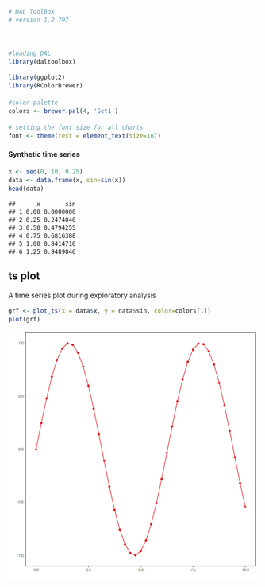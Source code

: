 
``` r
# DAL ToolBox
# version 1.2.707



#loading DAL
library(daltoolbox) 
```


``` r
library(ggplot2)
library(RColorBrewer)

#color palette
colors <- brewer.pal(4, 'Set1')

# setting the font size for all charts
font <- theme(text = element_text(size=16))
```

#### Synthetic time series


``` r
x <- seq(0, 10, 0.25)
data <- data.frame(x, sin=sin(x))
head(data)
```

```
##      x       sin
## 1 0.00 0.0000000
## 2 0.25 0.2474040
## 3 0.50 0.4794255
## 4 0.75 0.6816388
## 5 1.00 0.8414710
## 6 1.25 0.9489846
```

## ts plot

A time series plot during exploratory analysis


``` r
grf <- plot_ts(x = data$x, y = data$sin, color=colors[1])
plot(grf)
```

![plot of chunk unnamed-chunk-4](fig/grf_ts/unnamed-chunk-4-1.png)

